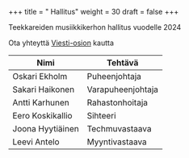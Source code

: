 +++
title = " Hallitus"
weight = 30
draft = false
+++

Teekkareiden musiikkikerhon hallitus vuodelle 2024

Ota yhteyttä [Viesti-osion](#contact) kautta

| Nimi             | Tehtävä           |
| ---------------- | ----------------- |
| Oskari Ekholm    | Puheenjohtaja     |
| Sakari Haikonen  | Varapuheenjohtaja |
| Antti Karhunen   | Rahastonhoitaja   |
| Eero Koskikallio | Sihteeri          |
| Joona Hyytiäinen | Techmuvastaava    |
| Leevi Antelo     | Myyntivastaava    |
